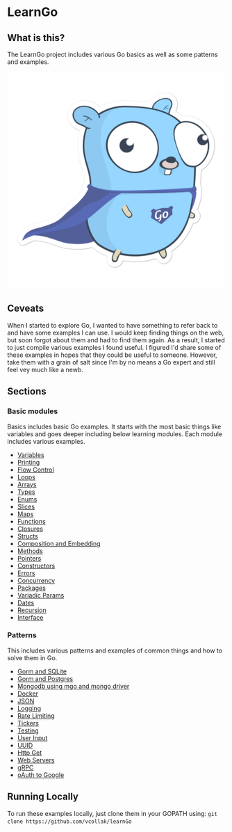 # LearnGo 

## What is this?
The LearnGo project includes various Go basics as well as some patterns and examples. 

![Image of Gopher](./gopher.png)


## Ceveats
When I started to explore Go, I wanted to have something to refer back to and have some examples I can use. I would keep finding things on the web, but soon forgot about them and had to find them again. As a result, I started to just compile various examples I found useful. I figured I'd share some of these examples in hopes that they could be useful to someone. However, take them with a grain of salt since I'm by no means a Go expert and still feel vey much like a newb. 

## Sections

### Basic modules
Basics includes basic Go examples. It starts with the most basic things like variables and goes deeper including below learning modules. Each module includes various examples. 


- [Variables](https://github.com/vcollak/learnGo/tree/master/basics/1.0_variables)
- [Printing](https://github.com/vcollak/learnGo/tree/master/basics/1.1_printing)
- [Flow Control](https://github.com/vcollak/learnGo/tree/master/basics/1.2_flowControl)
- [Loops](https://github.com/vcollak/learnGo/tree/master/basics/1.3_loops)
- [Arrays](https://github.com/vcollak/learnGo/tree/master/basics/1.4_arrays)
- [Types](https://github.com/vcollak/learnGo/tree/master/basics/1.5_types)
- [Enums](https://github.com/vcollak/learnGo/tree/master/basics/1.6_enums)
- [Slices](https://github.com/vcollak/learnGo/tree/master/basics/1.7_slices)
- [Maps](https://github.com/vcollak/learnGo/tree/master/basics/1.8_maps)
- [Functions](https://github.com/vcollak/learnGo/tree/master/basics/1.9_functions)
- [Closures](https://github.com/vcollak/learnGo/tree/master/basics/2.0_closures)
- [Structs](https://github.com/vcollak/learnGo/tree/master/basics/2.1_structs)
- [Composition and Embedding](https://github.com/vcollak/learnGo/tree/master/basics/2.2_compositionAndEmbedding)
- [Methods](https://github.com/vcollak/learnGo/tree/master/basics/2.3_methods)
- [Pointers](https://github.com/vcollak/learnGo/tree/master/basics/2.4_pointers)
- [Constructors](https://github.com/vcollak/learnGo/tree/master/basics/2.5_constructors)
- [Errors](https://github.com/vcollak/learnGo/tree/master/basics/2.6_errors)
- [Concurrency](https://github.com/vcollak/learnGo/tree/master/basics/2.7_concurrency)
- [Packages](https://github.com/vcollak/learnGo/tree/master/basics/2.8_packages)
- [Variadic Params](https://github.com/vcollak/learnGo/tree/master/basics/2.9_variadicParams)
- [Dates](https://github.com/vcollak/learnGo/tree/master/basics/3.0_dates)
- [Recursion](https://github.com/vcollak/learnGo/tree/master/basics/3.1_recursion)
- [Interface](https://github.com/vcollak/learnGo/tree/master/basics/3.2_interface)


### Patterns
This includes various patterns and examples of common things and how to solve them in Go. 

- [Gorm and SQLite](https://github.com/vcollak/learnGo/tree/master/Patterns/1.1_gormSQLite)
- [Gorm and Postgres](https://github.com/vcollak/learnGo/tree/master/Patterns/1.2_postgres)
- [Mongodb using mgo and mongo driver](https://github.com/vcollak/learnGo/tree/master/Patterns/1.3_mongodb)
- [Docker](https://github.com/vcollak/learnGo/tree/master/Patterns/1.4_docker)
- [JSON](https://github.com/vcollak/learnGo/tree/master/Patterns/1.5_json)
- [Logging](https://github.com/vcollak/learnGo/tree/master/Patterns/1.6_logging)
- [Rate Limiting](https://github.com/vcollak/learnGo/tree/master/Patterns/1.7_rateLimiting)
- [Tickers](https://github.com/vcollak/learnGo/tree/master/Patterns/1.8_tickers)
- [Testing](https://github.com/vcollak/learnGo/tree/master/Patterns/1.9_testing)
- [User Input](https://github.com/vcollak/learnGo/tree/master/Patterns/2.0_userInput)
- [UUID](https://github.com/vcollak/learnGo/tree/master/Patterns/2.1_uuid)
- [Http Get](https://github.com/vcollak/learnGo/tree/master/Patterns/2.2_httpGet)
- [Web Servers](https://github.com/vcollak/learnGo/tree/master/Patterns/2.3_webServers)
- [gRPC](https://github.com/vcollak/learnGo/tree/master/Patterns/3.4_gRPC)
- [oAuth to Google](https://github.com/vcollak/learnGo/tree/master/Patterns/3.5_oAuthGoogle)


## Running Locally
To run these examples locally, just clone them in your GOPATH using: 
`git clone https://github.com/vcollak/learnGo`